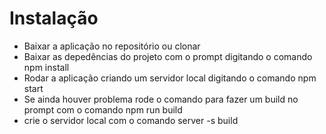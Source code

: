 # Instalação
- Baixar a aplicação no repositório ou clonar
- Baixar as depedências do projeto com o prompt digitando o comando <span>npm install</span>
- Rodar a aplicação criando um servidor local digitando o comando <span>npm start</span>
- Se ainda houver problema rode o comando para fazer um build no prompt com o comando <span>npm run build</span>
- crie o servidor local com o comando <span>server -s build</span>


